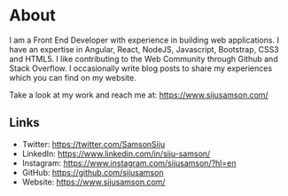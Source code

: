 

# About

I am a Front End Developer with experience in building web applications. I have an expertise in Angular, React, NodeJS, Javascript, Bootstrap, CSS3 and HTML5.
I like contributing to the Web Community through Github and Stack Overflow. I occasionally write blog posts to share my experiences which you can find on my website.

Take a look at my work and reach me at: https://www.sijusamson.com/

## Links
- Twitter: https://twitter.com/SamsonSiju
- LinkedIn: https://www.linkedin.com/in/siju-samson/
- Instagram: https://www.instagram.com/sijusamson/?hl=en
- GitHub: https://github.com/sijusamson
- Website: https://www.sijusamson.com/ 
